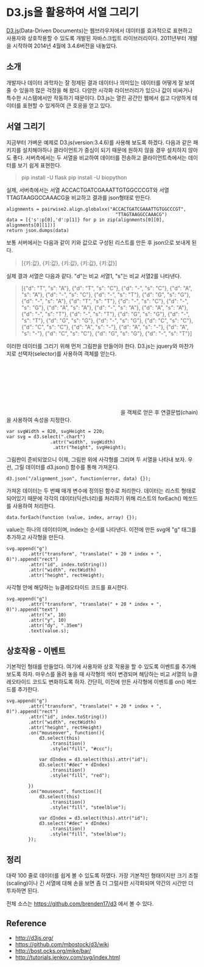 # D3.js을 활용하여 서열 그리기
[D3.js](http://d3js.org/)(Data-Driven Documents)는 웹브라우저에서 데이터를 효과적으로 표현하고 사용자와 상호작용할 수 있도록 개발된 자바스크립트 라이브러리이다. 2011년부터 개발을 시작하여 2014년 4월에 3.4.6버전을 내놓았다.

## 소개
개발자나 데이터 과학자는 잘 정제된 결과 데이터나 의미있는 데이터를 어떻게 잘 보여줄 수 있을까 많은 걱정을 해 왔다. 다양한 시각화 라이브러리가 있으나 값이 비싸거나 특수한 시스템에서만 작동하기 때문이다. D3.js는 열린 공간인 웹에서 쉽고 다양하게 데이터를 표현할 수 있게하여 큰 호응을 얻고 있다.

## 서열 그리기
지금부터 가벼운 예제로 D3.js(version:3.4.6)를 사용해 보도록 하겠다. 다음과 같은 패키지를 설치해야하나 클라이언트가 중심이 되기 때문에 원하지 않을 경우 설치하지 않아도 좋다. 서버측에서는 두 서열을 비교하여 데이터를 전송하고 클라이언트측에서는 데이터를 보기 쉽게 표현한다.

> pip install -U flask
> pip install -U biopython 

실제, 서버측에서는 서열 ACCACTGATCGAAATTGTGGCCCGT와 서열 TTAGTAAGGCCAAACG을 비교하고 결과를 json형태로 만든다. 

    alignments = pairwise2.align.globalxx("ACCACTGATCGAAATTGTGGCCCGT",
                                            "TTAGTAAGGCCAAACG")
    data = [{'s':p[0],'d':p[1]} for p in zip(alignments[0][0], alignments[0][1])]
    return json.dumps(data)

보통 서버에서는 다음과 같이 키와 값으로 구성된 리스트를 만든 후 json으로 보내게 된다.

> [{키:값}, {키:값}, {키:값}, {키:값}, {키:값}]

실제 결과 서열은 다음과 같다. "d"는 비교 서열1, "s"는 비교 서열2를 나타낸다.

> [{"d": "T", "s": "A"}, {"d": "T", "s": "C"}, {"d": "-", "s": "C"}, {"d": "A", "s": "A"}, {"d": "-", "s": "C"}, {"d": "-", "s": "T"}, {"d": "G", "s": "G"}, {"d": "-", "s": "A"}, {"d": "T", "s": "T"}, {"d": "-", "s": "C"}, {"d": "-", "s": "G"}, {"d": "A", "s": "A"}, {"d": "-", "s": "A"}, {"d": "A", "s": "A"}, {"d": "-", "s": "T"}, {"d": "-", "s": "T"}, {"d": "G", "s": "G"}, {"d": "-", "s": "T"}, {"d": "G", "s": "G"}, {"d": "-", "s": "G"}, {"d": "C", "s": "C"}, {"d": "C", "s": "C"}, {"d": "A", "s": "-"}, {"d": "A", "s": "-"}, {"d": "A", "s": "-"}, {"d": "C", "s": "C"}, {"d": "G", "s": "G"}, {"d": "-", "s": "T"}]

이러한 데이터를 그리기 위해 먼저 그림판을 만들어야 한다. D3.js는 jquery와 마찬가지로 선택자(selector)를 사용하여 객체를 얻는다. <svg class="chart"></svg>을 객체로 얻은 후 연결문법(chain)을 사용하여 속성을 지정한다.


    var svgWidth = 820, svgHeight = 220;
    var svg = d3.select(".chart")
                    .attr("width", svgWidth)
                     .attr("height", svgHeight);

그림판이 준비되었으니 이제, 그림판 위에 사각형를 그리며 두 서열을 나타내 보자. 우선, 그릴 데이터를 d3.json() 함수를 통해 가져온다. 

    d3.json("/alignment_json", function(error, data) {});

가져온 데이터는 두 번째 매개 변수에 정의된 함수로 처리한다. 데이터는 리스트 형태로 되어있기 때문에 각각의 데이터(딕션너리)를 처리하기 위해 리스트의 forEach() 메쏘드를 사용하여 처리한다.

    data.forEach(function (value, index, array) {});

value는 하나의 데이터이며, index는 순서를 나타낸다. 이전에 만든 svg에 "g" 태그를 추가하고 사각형을 만든다. 
    
    svg.append("g")
            .attr("transform", "translate(" + 20 * index + ", 0)").append("rect")
            .attr("id", index.toString())
            .attr("width", rectWidth)
            .attr("height", rectHeight);

사각형 안에 해당하는 뉴클레오타이드 코드를 표시한다.

    svg.append("g")
            .attr("transform", "translate(" + 20 * index + ", 0)").append("text")
            .attr("x", 10)
            .attr("y", 10)
            .attr("dy", ".35em")
            .text(value.s); 


## 상호작용 - 이벤트
기본적인 형태를 만들었다. 여기에 사용자와 상호 작용을 할 수 있도록 이벤트를 추가해 보도록 하자. 마우스를 올려 놓을 때 사각형의 색이 변경되며 해당하는 비교 서열의 뉴클레오타이드 코드도 변화하도록 하자. 간단히, 이전에 만든 사각형에 이벤트를 on() 메쏘드를 추가한다.

    svg.append("g")
            .attr("transform", "translate(" + 20 * index + ", 0)").append("rect")
            .attr("id", index.toString())
            .attr("width", rectWidth)
            .attr("height", rectHeight)
            .on("mouseover", function(){
                d3.select(this)
                    .transition()
                    .style("fill", "#ccc");
                
                var dIndex = d3.select(this).attr("id");
                d3.select("#dec" + dIndex)
                    .transition()
                    .style("fill", "red");

            })
            .on("mouseout", function(){
                d3.select(this)
                    .transition()
                    .style("fill", "steelblue");
                
                var dIndex = d3.select(this).attr("id");
                d3.select("#dec" + dIndex)
                    .transition()
                    .style("fill", "steelblue");
            });

## 정리
대략 100 줄로 데이터를 쉽게 볼 수 있도록 하였다. 가장 기본적인 형태이지만 크기 조절(scaling)이나 긴 서열에 대해 손을 보면 좀 더 그럴사한 시각화되며 약간의 시간만 더 투자하면 된다. 

전체 소스는 <https://github.com/brenden17/d3> 에서 볼 수 있다.

## Reference
* http://d3js.org/
* https://github.com/mbostock/d3/wiki
* http://bost.ocks.org/mike/bar/
* http://tutorials.jenkov.com/svg/index.html


